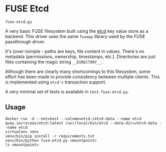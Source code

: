 # FUSE Etcd

`fuse-etcd.py`

A very basic FUSE filesystem built using the [etcd](https://etcd.io/) key value
store as a backend. This driver uses the same `fusepy` library used by the FUSE
passthrough driver.

It's (over-)simple - paths are keys, file content in values. There's no
metadata (permissions, ownership, timestamps, etc.). Directories are just files
containing the magic string `__DIRECTORY__`.

Although there are clearly many shortcomings to this filesystem, some effort
has been made to provide consistency between multiple clients. This is
implemented using `etcd's` transaction support.

A very minimal set of tests is available in `test-fuse-etcd.py`.

## Usage

```
docker run -d --net=host --volume=etcd:/etcd-data --name etcd quay.io/coreos/etcd:latest /usr/local/bin/etcd --data-dir=/etcd-data --name etcd
virtualenv venv
venv/bin/pip install -r requirements.txt
venv/bin/python fuse-etcd.py <mountpoint>
ls <mountpoint>
```
